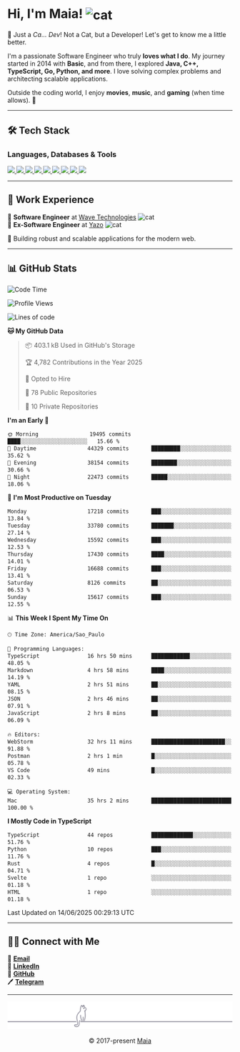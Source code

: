 <h1 align="left">Hi, I'm Maia! 
<img src="https://emojis.slackmojis.com/emojis/images/1643509834/36299/black-cat.gif?1643509834" width="50" height="60" align="center" alt="cat"/>
</h1>

🎩 Just a *Ca... Dev*! Not a Cat, but a Developer! Let's get to know me a little better.

I'm a passionate Software Engineer who truly **loves what I do**. My journey started in 2014 with **Basic**, and from there, I explored **Java, C++, TypeScript, Go, Python, and more**. I love solving complex problems and architecting scalable applications.

Outside the coding world, I enjoy **movies**, **music**, and **gaming** (when time allows). 🚀

---

## 🛠️ Tech Stack

### Languages, Databases & Tools
<p>
  <a href="https://www.typescriptlang.org">
    <img src="https://skillicons.dev/icons?i=ts" />
  </a>
  <a href="https://go.dev">
    <img src="https://skillicons.dev/icons?i=go" />
  </a>
  <a href="https://www.python.org">
    <img src="https://skillicons.dev/icons?i=python" />
  </a>
  <a href="https://gradle.org">
    <img src="https://skillicons.dev/icons?i=gradle" />
  </a>
  <a href="https://redis.io">
    <img src="https://skillicons.dev/icons?i=redis" />
  </a>
  <a href="https://www.mongodb.com">
    <img src="https://skillicons.dev/icons?i=mongodb" />
  </a>
  <a href="https://nodejs.org">
    <img src="https://skillicons.dev/icons?i=nodejs" />
  </a>
  <a href="https://www.javascript.com">
    <img src="https://skillicons.dev/icons?i=js" />
  </a>
  <a href="https://www.docker.com">
    <img src="https://skillicons.dev/icons?i=docker" />
  </a>
</p>

---

## 💼 Work Experience

🔹 **Software Engineer** at [Wave Technologies](https://www.linkedin.com/company/wave-technologies-oficial/)   <img src="https://media.giphy.com/media/WUlplcMpOCEmTGBtBW/giphy.gif" width="30" alt="cat"> <br>
🔹 **Ex-Software Engineer** at [Yazo](https://yazo.com.br/) <img src="https://media.giphy.com/media/WUlplcMpOCEmTGBtBW/giphy.gif" width="30" alt="cat"> <br>

🚀 Building robust and scalable applications for the modern web.

---

## 📊 GitHub Stats

<!--START_SECTION:waka-->
![Code Time](http://img.shields.io/badge/Code%20Time-6%2C144%20hrs%206%20mins-blue)

![Profile Views](http://img.shields.io/badge/Profile%20Views-8-blue)

![Lines of code](https://img.shields.io/badge/From%20Hello%20World%20I%27ve%20Written-24.9%20million%20lines%20of%20code-blue)

**🐱 My GitHub Data** 

> 📦 403.1 kB Used in GitHub's Storage 
 > 
> 🏆 4,782 Contributions in the Year 2025
 > 
> 💼 Opted to Hire
 > 
> 📜 78 Public Repositories 
 > 
> 🔑 10 Private Repositories 
 > 
**I'm an Early 🐤** 

```text
🌞 Morning                19495 commits       ████░░░░░░░░░░░░░░░░░░░░░   15.66 % 
🌆 Daytime                44329 commits       █████████░░░░░░░░░░░░░░░░   35.62 % 
🌃 Evening                38154 commits       ████████░░░░░░░░░░░░░░░░░   30.66 % 
🌙 Night                  22473 commits       █████░░░░░░░░░░░░░░░░░░░░   18.06 % 
```
📅 **I'm Most Productive on Tuesday** 

```text
Monday                   17218 commits       ███░░░░░░░░░░░░░░░░░░░░░░   13.84 % 
Tuesday                  33780 commits       ███████░░░░░░░░░░░░░░░░░░   27.14 % 
Wednesday                15592 commits       ███░░░░░░░░░░░░░░░░░░░░░░   12.53 % 
Thursday                 17430 commits       ████░░░░░░░░░░░░░░░░░░░░░   14.01 % 
Friday                   16688 commits       ███░░░░░░░░░░░░░░░░░░░░░░   13.41 % 
Saturday                 8126 commits        ██░░░░░░░░░░░░░░░░░░░░░░░   06.53 % 
Sunday                   15617 commits       ███░░░░░░░░░░░░░░░░░░░░░░   12.55 % 
```


📊 **This Week I Spent My Time On** 

```text
🕑︎ Time Zone: America/Sao_Paulo

💬 Programming Languages: 
TypeScript               16 hrs 50 mins      ████████████░░░░░░░░░░░░░   48.05 % 
Markdown                 4 hrs 58 mins       ████░░░░░░░░░░░░░░░░░░░░░   14.19 % 
YAML                     2 hrs 51 mins       ██░░░░░░░░░░░░░░░░░░░░░░░   08.15 % 
JSON                     2 hrs 46 mins       ██░░░░░░░░░░░░░░░░░░░░░░░   07.91 % 
JavaScript               2 hrs 8 mins        ██░░░░░░░░░░░░░░░░░░░░░░░   06.09 % 

🔥 Editors: 
WebStorm                 32 hrs 11 mins      ███████████████████████░░   91.88 % 
Postman                  2 hrs 1 min         █░░░░░░░░░░░░░░░░░░░░░░░░   05.78 % 
VS Code                  49 mins             █░░░░░░░░░░░░░░░░░░░░░░░░   02.33 % 

💻 Operating System: 
Mac                      35 hrs 2 mins       █████████████████████████   100.00 % 
```

**I Mostly Code in TypeScript** 

```text
TypeScript               44 repos            █████████████░░░░░░░░░░░░   51.76 % 
Python                   10 repos            ███░░░░░░░░░░░░░░░░░░░░░░   11.76 % 
Rust                     4 repos             █░░░░░░░░░░░░░░░░░░░░░░░░   04.71 % 
Svelte                   1 repo              ░░░░░░░░░░░░░░░░░░░░░░░░░   01.18 % 
HTML                     1 repo              ░░░░░░░░░░░░░░░░░░░░░░░░░   01.18 % 
```




 Last Updated on 14/06/2025 00:29:13 UTC
<!--END_SECTION:waka-->

---

## 👯‍👨 Connect with Me
📧 **[Email](mailto:gabrielmaialva33@gmail.com)**  
🔗 **[LinkedIn](https://www.linkedin.com/in/gabriel-maia-183984239)**  
🐙 **[GitHub](https://github.com/gabrielmaialva33)**  
🖊 **[Telegram](https://t.me/sr_mrootx)**

---

<p align="center"><img src="https://raw.githubusercontent.com/gabrielmaialva33/gabrielmaialva33/master/assets/gray0_ctp_on_line.svg?sanitize=true" /></p>
<p align="center">&copy; 2017-present <a href="https://github.com/gabrielmaialva33/" target="_blank">Maia</a></p>
